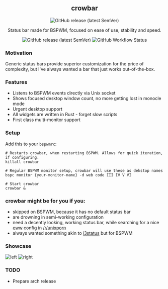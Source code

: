 <h2 align=center> <b>crowbar</b> </h2>

<p align="center"> <img alt="GitHub release (latest SemVer)" src="https://github.com/user-attachments/assets/4257a032-eb0d-4dd7-a414-779e410d2c19"> </p>
<p align=center> Status bar made for BSPWM, focused on ease of use, stability and speed. </p>
<p align=center> <img alt="GitHub release (latest SemVer)" src="https://img.shields.io/github/v/release/bloznelis/crowbar"> <img alt="GitHub Workflow Status" src="https://img.shields.io/github/actions/workflow/status/bloznelis/crowbar/ci.yaml"> </p>

### Motivation
Generic status bars provide superior customization for the price of complexity, but I've always wanted a bar that just works out-of-the-box.

### Features
* Listens to BSPWM events directly via Unix socket
* Shows focused desktop window count, no more getting lost in monocle mode
* Urgent desktop support
* All widgets are written in Rust - forget slow scripts
* First class multi-monitor support

### Setup
Add this to your `bspwmrc`:
```
# Restarts crowbar, when restarting BSPWM. Allows for quick iteration, if configuring.
killall crowbar

# Regular BSPWM monitor setup, crowbar will use these as dekstop names
bspc monitor {your-monitor-name} -d web code III IV V VI

# Start crowbar
crowbar &
```

### crowbar might be for you if you:
- skipped on BSPWM, because it has no default status bar
- are drowning in semi-working configuration
- need a decently looking, working status bar, while searching for a nice [eww](https://github.com/elkowar/eww) config in [/r/unixporn](https://www.reddit.com/r/unixporn/)
- always wanted something akin to [i3status](https://i3wm.org/docs/i3status.html) but for BSPWM

### Showcase
![left](https://github.com/user-attachments/assets/29cbcf44-b4cf-4f09-b618-0b725ed2ddb1)
![right](https://github.com/user-attachments/assets/3c7e8e1b-cf36-4db0-b8f1-ce190e416115)

### TODO
- Prepare arch release
